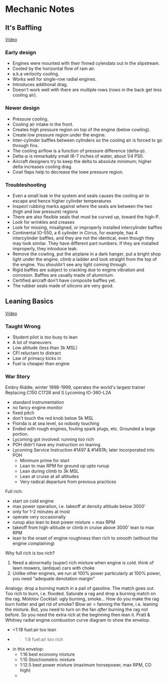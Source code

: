 # Mechanic Notes

## It's Baffling

[Video](https://youtu.be/NDwKDYleHXI)

### Early design

* Engines were mounted with their finned cylendats out in the slipstream.
* Cooled by the horizontal flow of ram air.
* a.k.a verlocity cooling.
* Works well for single-row radial engines.
* Introduces additional drag.
* Doesn't work well with there are multiple rows (rows in the back get less cooling air).

### Newer design

* Pressure cooling.
* Cooling air intake in the front.
* Creates high pressure region on top of the engine (below cowling).
* Create low pressure region under the engine.
* Inter-cylinder baffles between cylinders so the cooling air is forced to go through fins.
* The cooling airflow is a function of pressure difference (delta-p).
* Delta-p is remarkably small (6-7 inches of water, about 1/4 PSI).
* Aircraft designers try to keep the delta to absolute minimum; higher delta increases cooling drag.
* Cowl flaps help to decrease the lowe pressure region.

### Troubleshooting

* Even a small leak in the system and seals causes the cooling air to escape and hence higher cylinder temperatures
* Inspect rubbing marks against where the seals are between the two (high and low pressure) regions
* There are also flexible seals that must be curved up, toward the high-P.
* Look for wrinkles and creases
* Look for missing, misaligned, or improperly installed intercylinder baffles
* Continental IO-550, a 6 cylinder in Cirrus, for example, has 4 intercylinder baffles, and they are not the identical, even though they may look similar. They have different part numbers. If they are installed improperly, they introduce leak.
* Remove the cowling, put the airplane in a dark hanger, put a bright shop light under the engine, climb a ladder and look straight from the top of the engine. You shouldn't see any light coming through.
* Rigid baffles are subject to cracking due to engine vibration and corrosion. Baffles are usually made of aluminium.
* Certified aircraft don't have composite baffles yet.
* The rubber seals made of silicons are very good.

## Leaning Basics

[Video]()

### Taught Wrong

* Student pilot is too busy to lean
* A lot of maneuvers
* Low altitude (less than 3k MSL)
* CFI reluctant to distract
* Law of primacy kicks in
* Fuel is cheaper than engine

### War Story
Embry Riddle, winter 1998-1999, operates the world's largest trainer
Replacing C150 C172R and S Lycoming IO-360-L2A
- standard instrumentation
- no fancy engine monitor
- fixed pitch
- don't touch the red knob below 5k MSL
- Florida is at sea level, so nobody touching
- Ended with rough engines, fouling spark plugs, etc. Grounded a large portion.
- Lycoming got involved: running too rich
- POH didn't have any instruction on leaning
- Lycoming Service Instruction #1497 & #1497A; later incorporated into POH
    - Minimum prime for start
    - Lean to max RPM for ground op upto runup
    - Lean during climb to 3k MSL
    - Lean at cruise at all altitudes
    - Very radical departure from previous practices

Full rich:

- start on cold engine
- max power operation, i.e. takeoff at density altitude below 3000'
- only for 1-2 minutes at most
- operate very occasionally
- runup also lean to best power mixture = max RPM
- takeoff from high-altitude or climb in cruise above 3000' lean to max RPM
- lean to the onset of engine roughness then rich to smooth (without the engine complaining)

Why full rich is too rich?

1. Need a abnormally (super) rich mixture when engine is cold. think of lawn mowers, (antique) cars with choke
2. Unlike other engines, we run at 100% power particularly at 100% power, you need "adequate denotation margin"

Analogy: drop a burning match in a pail of gasoline. The match goes out. Too rich to burn, i.e. flooded.
Saturate a rag and drop a burning match on the rag. Molotov Cocktail: ugly burning, smoke...
How do you make the rag burn hotter and get rid of smoke? Blow air = fanning the flame, i.e. leaning the mixture.
But, you need to turn on the fan _after_ burning the rag not before. So you need the extra rich at the beginning then lean it.
Pratt & Whitney radial engine combustion curve diagram to show the envelop.
- <1:18 fuel:air too lean
- >1:8 fuel:air too rich
- in this envelop:
    - 1:16 best economy mixture
    - 1:15 Stoichiometric mixture
    - 1:12.5 best power mixture (maximum horsepower, max RPM, CO high)
    - 

